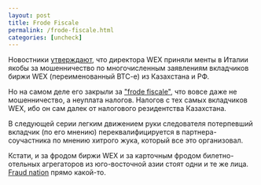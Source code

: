 ```yaml
---
layout: post
title: Frode Fiscale
permalink: /frode-fiscale.html
categories: [uncheck]
---
```


Новостники <a href="https://tayga.info/147924">утверждают</a>, что директора WEX приняли менты в Италии якобы за мошенничество по многочисленным заявлениям вкладчиков биржи WEX (переименованный BTC-e) из Казахстана и РФ.

Но на самом деле его закрыли за <a href="http://questure.poliziadistato.it/Matera/articolo/10585d3047788a8d1988253649">"frode fiscale"</a>, что вовсе даже не мошенничество, а неуплата налогов. Налогов с тех самых вкладчиков WEX, ибо он сам далек от налогового резидентства Казахстана.

В следующей серии легким движением руки следователя потерпевший вкладчик (по его мнению) переквалифицируется в партнера-соучастника по мнению хитрого жука, который все это организовал.

Кстати, и за фродом биржи WEX и за карточным фродом билетно-отельных агрегаторов из юго-восточной азии стоят одни и те же лица. <a href="/fraud-nation.html">Fraud nation</a> прямо какой-то.
